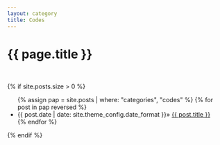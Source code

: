 ```yaml
---
layout: category
title: Codes
---
```

<h1 class="post-title">{{ page.title }}</h1><br>

{% if site.posts.size > 0 %}
  <ul>
    {% assign pap = site.posts | where: "categories", "codes" %}
    {% for post in pap reversed %}
      <li class="post-list-item">
        <span class="home-date">
          {{ post.date | date: site.theme_config.date_format }}»
        </span>
        <a href="{{ post.url | relative_url }}">{{ post.title }}</a>
      </li>
    {% endfor %}
  </ul>
{% endif %}
